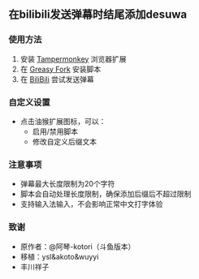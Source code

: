 ## 在bilibili发送弹幕时结尾添加desuwa



### 使用方法

1. 安装 [Tampermonkey](https://www.tampermonkey.net/) 浏览器扩展
2. 在 [Greasy Fork](https://greasyfork.org/zh-CN/scripts/537006-bilibili%E5%BC%B9%E5%B9%95%E7%BB%93%E5%B0%BE%E8%87%AA%E5%8A%A8%E6%B7%BB%E5%8A%A0desuwa) 安装脚本
3. 在 [BiliBili](https://https://live.bilibili.com/) 尝试发送弹幕

### 自定义设置

- 点击油猴扩展图标，可以：
  - 启用/禁用脚本
  - 修改自定义后缀文本

### 注意事项

- 弹幕最大长度限制为20个字符
- 脚本会自动处理长度限制，确保添加后缀后不超过限制
- 支持输入法输入，不会影响正常中文打字体验

### 致谢

- 原作者：@阿琴-kotori（斗鱼版本）
- 移植：ysl&akoto&wuyyi
- 丰川祥子
